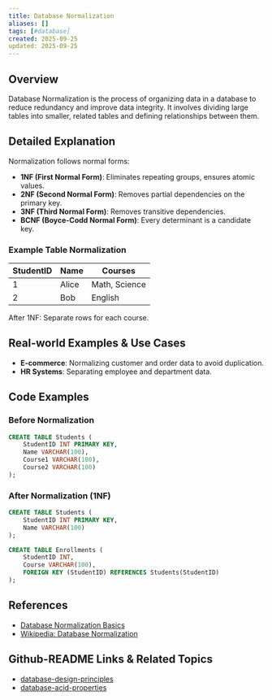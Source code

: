```yaml
---
title: Database Normalization
aliases: []
tags: [#database]
created: 2025-09-25
updated: 2025-09-25
---
```


## Overview

Database Normalization is the process of organizing data in a database to reduce redundancy and improve data integrity. It involves dividing large tables into smaller, related tables and defining relationships between them.

## Detailed Explanation

Normalization follows normal forms:

- **1NF (First Normal Form)**: Eliminates repeating groups, ensures atomic values.
- **2NF (Second Normal Form)**: Removes partial dependencies on the primary key.
- **3NF (Third Normal Form)**: Removes transitive dependencies.
- **BCNF (Boyce-Codd Normal Form)**: Every determinant is a candidate key.

### Example Table Normalization

| StudentID | Name | Courses |
|-----------|------|---------|
| 1 | Alice | Math, Science |
| 2 | Bob | English |

After 1NF: Separate rows for each course.

## Real-world Examples & Use Cases

- **E-commerce**: Normalizing customer and order data to avoid duplication.
- **HR Systems**: Separating employee and department data.

## Code Examples

### Before Normalization

```sql
CREATE TABLE Students (
    StudentID INT PRIMARY KEY,
    Name VARCHAR(100),
    Course1 VARCHAR(100),
    Course2 VARCHAR(100)
);
```

### After Normalization (1NF)

```sql
CREATE TABLE Students (
    StudentID INT PRIMARY KEY,
    Name VARCHAR(100)
);

CREATE TABLE Enrollments (
    StudentID INT,
    Course VARCHAR(100),
    FOREIGN KEY (StudentID) REFERENCES Students(StudentID)
);
```

## References

- [Database Normalization Basics](https://www.lucidchart.com/pages/database-normalization)
- [Wikipedia: Database Normalization](https://en.wikipedia.org/wiki/Database_normalization)

## Github-README Links & Related Topics

- [database-design-principles](../database-design-principles/README.md)
- [database-acid-properties](../database-acid-properties/README.md)
